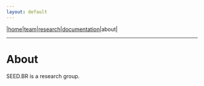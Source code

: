 ```yaml
---
layout: default
---
```


|[home](./index.md)|[team](./team)|[research](./research)|[documentation](./docs)|about|

* * *

# About 

SEED.BR is a research group.
